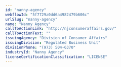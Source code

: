 ```yaml
---
id: "nanny-agency"
webflowId: "5f7729a0dd6a4982479b606c"
urlSlug: "nanny-agency"
name: "Nanny Agency"
callToActionLink: "http://njconsumeraffairs.gov/"
callToActionText: ""
issuingAgency: "Division of Consumer Affairs"
issuingDivision: "Regulated Business Unit"
divisionPhone: "(973) 504-6370"
industryId: "Nanny Agency"
licenseCertificationClassification: "LICENSE"
---
```

